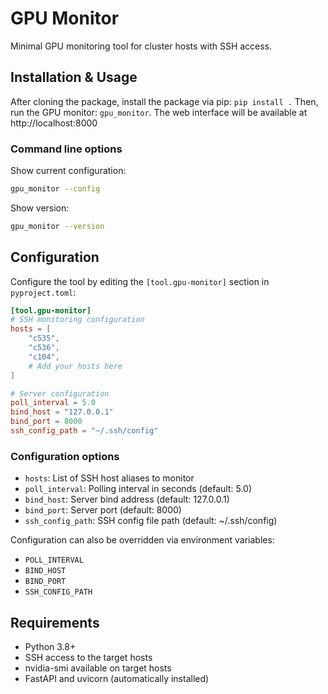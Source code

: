 # GPU Monitor

Minimal GPU monitoring tool for cluster hosts with SSH access.

## Installation & Usage

After cloning the package, install the package via pip: `pip install .` Then, run the GPU monitor: `gpu_monitor`. The web interface will be available at http://localhost:8000

### Command line options

Show current configuration:
```bash
gpu_monitor --config
```

Show version:
```bash
gpu_monitor --version
```

## Configuration

Configure the tool by editing the `[tool.gpu-monitor]` section in `pyproject.toml`:

```toml
[tool.gpu-monitor]
# SSH monitoring configuration
hosts = [
    "c535",
    "c536",
    "c104",
    # Add your hosts here
]

# Server configuration
poll_interval = 5.0
bind_host = "127.0.0.1"
bind_port = 8000
ssh_config_path = "~/.ssh/config"
```

### Configuration options

- `hosts`: List of SSH host aliases to monitor
- `poll_interval`: Polling interval in seconds (default: 5.0)
- `bind_host`: Server bind address (default: 127.0.0.1)
- `bind_port`: Server port (default: 8000)
- `ssh_config_path`: SSH config file path (default: ~/.ssh/config)

Configuration can also be overridden via environment variables:
- `POLL_INTERVAL`
- `BIND_HOST`
- `BIND_PORT`
- `SSH_CONFIG_PATH`

## Requirements

- Python 3.8+
- SSH access to the target hosts
- nvidia-smi available on target hosts
- FastAPI and uvicorn (automatically installed)